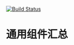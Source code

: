[![Build Status](https://www.travis-ci.org/yujindong/hbgj-components.svg?branch=master)](https://www.travis-ci.org/yujindong/hbgj-components)
# 通用组件汇总

